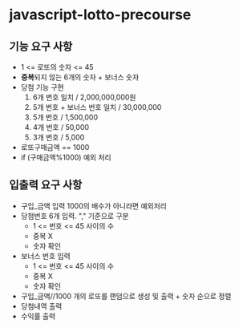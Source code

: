 # javascript-lotto-precourse

## 기능 요구 사항
- 1 <= 로또의 숫자 <= 45
- **중복**되지 않는 6개의 숫자 + 보너스 숫자
- 당첨 기능 구현
    1. 6개 번호 일치 / 2,000,000,000원
    2. 5개 번호 + 보너스 번호 일치 / 30,000,000
    3. 5개 번호 / 1,500,000
    4. 4개 번호 / 50,000
    5. 3개 번호 / 5,000
- 로또구매금액 == 1000
- if (구매금액%1000) 예외 처리

## 입출력 요구 사항
- 구입_금액 입력 1000의 배수가 아니라면 예외처리
- 당첨번호 6개 입력. "," 기준으로 구분
    - 1 <= 번호 <= 45 사이의 수
    - 중복 X
    - 숫자 확인
- 보너스 번호 입력
    - 1 <= 번호 <= 45 사이의 수
    - 중복 X
    - 숫자 확인
- 구입_금액//1000 개의 로또를 랜덤으로 생성 및 출력 + 숫자 순으로 정렬
- 당첨내역 출력
- 수익률 출력
